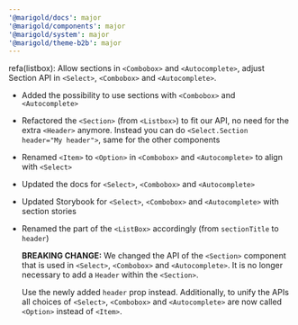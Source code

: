 ```yaml
---
'@marigold/docs': major
'@marigold/components': major
'@marigold/system': major
'@marigold/theme-b2b': major
---
```


refa(listbox): Allow sections in `<Combobox>` and `<Autocomplete>`, adjust Section API in `<Select>`, `<Combobox>` and `<Autocomplete>`.

- Added the possibility to use sections with `<Combobox>` and `<Autocomplete>`
- Refactored the `<Section>` (from `<Listbox>`) to fit our API, no need for the extra `<Header>` anymore. Instead you can do `<Select.Section header="My header">`, same for the other components
- Renamed `<Item>` to `<Option>` in `<Combobox>` and `<Autocomplete>` to align with `<Select>`
- Updated the docs for `<Select>`, `<Combobox>` and `<Autocomplete>`
- Updated Storybook for `<Select>`, `<Combobox>` and `<Autocomplete>` with section stories
- Renamed the part of the `<ListBox>` accordingly (from `sectionTitle` to `header`)

  **BREAKING CHANGE:** We changed the API of the `<Section>` component that is used in `<Select>`, `<Combobox>` and `<Autocomplete>`. It is no longer necessary to add a `Header` within the `<Section>`.
  
  Use the newly added `header` prop instead. Additionally, to unify the APIs all choices of  `<Select>`, `<Combobox>` and `<Autocomplete>` are now called `<Option>` instead of `<Item>`.